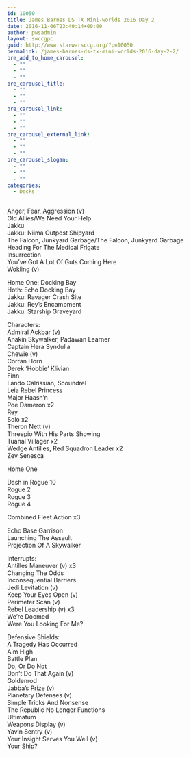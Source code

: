 ```yaml
---
id: 10050
title: James Barnes DS TX Mini-worlds 2016 Day 2
date: 2016-11-06T23:40:14+00:00
author: pwsadmin
layout: swccgpc
guid: http://www.starwarsccg.org/?p=10050
permalink: /james-barnes-ds-tx-mini-worlds-2016-day-2-2/
bre_add_to_home_carousel:
  - ""
  - ""
  - ""
bre_carousel_title:
  - ""
  - ""
  - ""
bre_carousel_link:
  - ""
  - ""
  - ""
bre_carousel_external_link:
  - ""
  - ""
  - ""
bre_carousel_slogan:
  - ""
  - ""
  - ""
categories:
  - Decks
---
```

Anger, Fear, Aggression (v)  
Old Allies/We Need Your Help  
Jakku  
Jakku: Niima Outpost Shipyard  
The Falcon, Junkyard Garbage/The Falcon, Junkyard Garbage  
Heading For The Medical Frigate  
Insurrection  
You’ve Got A Lot Of Guts Coming Here  
Wokling (v)

Home One: Docking Bay  
Hoth: Echo Docking Bay  
Jakku: Ravager Crash Site  
Jakku: Rey’s Encampment  
Jakku: Starship Graveyard

Characters:  
Admiral Ackbar (v)  
Anakin Skywalker, Padawan Learner  
Captain Hera Syndulla  
Chewie (v)  
Corran Horn  
Derek ‘Hobbie’ Klivian  
Finn  
Lando Calrissian, Scoundrel  
Leia Rebel Princess  
Major Haash’n  
Poe Dameron x2  
Rey  
Solo x2  
Theron Nett (v)  
Threepio With His Parts Showing  
Tuanal Villager x2  
Wedge Antilles, Red Squadron Leader x2  
Zev Senesca

Home One

Dash in Rogue 10  
Rogue 2  
Rogue 3  
Rogue 4

Combined Fleet Action x3

Echo Base Garrison  
Launching The Assault  
Projection Of A Skywalker

Interrupts:  
Antilles Maneuver (v) x3  
Changing The Odds  
Inconsequential Barriers  
Jedi Levitation (v)  
Keep Your Eyes Open (v)  
Perimeter Scan (v)  
Rebel Leadership (v) x3  
We’re Doomed  
Were You Looking For Me?

Defensive Shields:  
A Tragedy Has Occurred  
Aim High  
Battle Plan  
Do, Or Do Not  
Don’t Do That Again (v)  
Goldenrod  
Jabba’s Prize (v)  
Planetary Defenses (v)  
Simple Tricks And Nonsense  
The Republic No Longer Functions  
Ultimatum  
Weapons Display (v)  
Yavin Sentry (v)  
Your Insight Serves You Well (v)  
Your Ship?
